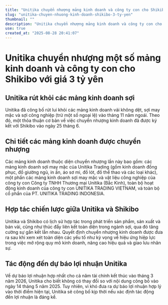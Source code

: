 ```yaml
---
title: "Unitika chuyển nhượng mảng kinh doanh và công ty con cho Shikibo với giá 3 tỷ yên"
slug: "unitika-chuyen-nhuong-kinh-doanh-shikibo-3-ty-yen"
thumbnail: ""
description: "Unitika chuyển nhượng mảng kinh doanh và công ty con cho Shikibo 3 tỷ yên, bao gồm Unitika Trading Vietnam."
use: true
created_at: "2025-08-28 20:41:07"
---
```


# Unitika chuyển nhượng một số mảng kinh doanh và công ty con cho Shikibo với giá 3 tỷ yên

## Unitika rút khỏi các mảng kinh doanh sợi

Unitika đã công bố rút lui khỏi các mảng kinh doanh vải không dệt, sợi may mặc và sợi công nghiệp (trừ một số ngoại lệ) vào tháng 11 năm ngoái. Theo đó, một thỏa thuận cơ bản về việc chuyển nhượng kinh doanh đã được ký kết với Shikibo vào ngày 25 tháng 6.

## Chi tiết các mảng kinh doanh được chuyển nhượng

Các mảng kinh doanh thuộc diện chuyển nhượng lần này bao gồm: các mảng kinh doanh sợi may mặc của Unitika Trading (gồm kinh doanh đồng phục, đồ giường ngủ, in ấn, áo sơ mi, đồ lót, đồ thể thao và các loại khác), một phần các mảng kinh doanh sợi may mặc và vật liệu công nghiệp của công ty con Công ty TNHH Thương mại Unitika (Bắc Kinh), toàn bộ hoạt động kinh doanh của công ty con UNITIKA TRADING VIETNAM, và toàn bộ cổ phần của PT. UNITIKA TRADING INDONESIA.

## Hợp tác chiến lược giữa Unitika và Shikibo

Unitika và Shikibo có lịch sử hợp tác trong phát triển sản phẩm, sản xuất và bán vải, cũng như thúc đẩy liên kết toàn diện trong ngành sợi, qua đó tăng cường sự gắn kết lẫn nhau. Quyết định chuyển nhượng kinh doanh được đưa ra sau khi xem xét toàn diện các yếu tố như kỳ vọng về hiệu ứng hiệp lực trong việc mở rộng quy mô kinh doanh, nâng cao hiệu quả và giao lưu nhân sự.

## Tác động đến dự báo lợi nhuận Unitika

Về dự báo lợi nhuận hợp nhất cho cả năm tài chính kết thúc vào tháng 3 năm 2026, Unitika cho biết không có thay đổi so với nội dung công bố vào ngày 14 tháng 5 năm 2025. Tuy nhiên, vì khó đưa ra dự báo lợi nhuận hợp lý vào thời điểm hiện tại, Unitika sẽ công bố kịp thời nếu xác định tác động đến lợi nhuận là đáng kể.